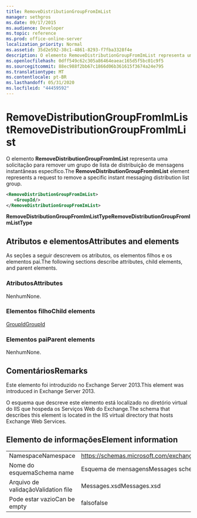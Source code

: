 ```yaml
---
title: RemoveDistributionGroupFromImList
manager: sethgros
ms.date: 09/17/2015
ms.audience: Developer
ms.topic: reference
ms.prod: office-online-server
localization_priority: Normal
ms.assetid: 35d2e592-38c1-4861-8293-f7fba3328f4e
description: O elemento RemoveDistributionGroupFromImList representa uma solicitação para remover um grupo de lista de distribuição de mensagens instantâneas específico.
ms.openlocfilehash: 0dff549c62c305a86464eaeac165d5f5bc01c9f5
ms.sourcegitcommit: 88ec988f2bb67c1866d06b361615f3674a24e795
ms.translationtype: MT
ms.contentlocale: pt-BR
ms.lasthandoff: 05/31/2020
ms.locfileid: "44459592"
---
```

# <a name="removedistributiongroupfromimlist"></a><span data-ttu-id="43727-103">RemoveDistributionGroupFromImList</span><span class="sxs-lookup"><span data-stu-id="43727-103">RemoveDistributionGroupFromImList</span></span>

<span data-ttu-id="43727-104">O elemento **RemoveDistributionGroupFromImList** representa uma solicitação para remover um grupo de lista de distribuição de mensagens instantâneas específico.</span><span class="sxs-lookup"><span data-stu-id="43727-104">The **RemoveDistributionGroupFromImList** element represents a request to remove a specific instant messaging distribution list group.</span></span> 
  
```XML
<RemoveDistributionGroupFromImList>
   <GroupId/>
</RemoveDistributionGroupFromImList>
```

 <span data-ttu-id="43727-105">**RemoveDistributionGroupFromImListType**</span><span class="sxs-lookup"><span data-stu-id="43727-105">**RemoveDistributionGroupFromImListType**</span></span>
## <a name="attributes-and-elements"></a><span data-ttu-id="43727-106">Atributos e elementos</span><span class="sxs-lookup"><span data-stu-id="43727-106">Attributes and elements</span></span>

<span data-ttu-id="43727-107">As seções a seguir descrevem os atributos, os elementos filhos e os elementos pai.</span><span class="sxs-lookup"><span data-stu-id="43727-107">The following sections describe attributes, child elements, and parent elements.</span></span>
  
### <a name="attributes"></a><span data-ttu-id="43727-108">Atributos</span><span class="sxs-lookup"><span data-stu-id="43727-108">Attributes</span></span>

<span data-ttu-id="43727-109">Nenhum</span><span class="sxs-lookup"><span data-stu-id="43727-109">None.</span></span>
  
### <a name="child-elements"></a><span data-ttu-id="43727-110">Elementos filho</span><span class="sxs-lookup"><span data-stu-id="43727-110">Child elements</span></span>

[<span data-ttu-id="43727-111">GroupId</span><span class="sxs-lookup"><span data-stu-id="43727-111">GroupId</span></span>](groupid.md)
  
### <a name="parent-elements"></a><span data-ttu-id="43727-112">Elementos pai</span><span class="sxs-lookup"><span data-stu-id="43727-112">Parent elements</span></span>

<span data-ttu-id="43727-113">Nenhum</span><span class="sxs-lookup"><span data-stu-id="43727-113">None.</span></span>
  
## <a name="remarks"></a><span data-ttu-id="43727-114">Comentários</span><span class="sxs-lookup"><span data-stu-id="43727-114">Remarks</span></span>

<span data-ttu-id="43727-115">Este elemento foi introduzido no Exchange Server 2013.</span><span class="sxs-lookup"><span data-stu-id="43727-115">This element was introduced in Exchange Server 2013.</span></span>
  
<span data-ttu-id="43727-116">O esquema que descreve este elemento está localizado no diretório virtual do IIS que hospeda os Serviços Web do Exchange.</span><span class="sxs-lookup"><span data-stu-id="43727-116">The schema that describes this element is located in the IIS virtual directory that hosts Exchange Web Services.</span></span>
  
## <a name="element-information"></a><span data-ttu-id="43727-117">Elemento de informações</span><span class="sxs-lookup"><span data-stu-id="43727-117">Element information</span></span>

|||
|:-----|:-----|
|<span data-ttu-id="43727-118">Namespace</span><span class="sxs-lookup"><span data-stu-id="43727-118">Namespace</span></span>  <br/> |https://schemas.microsoft.com/exchange/services/2006/messages  <br/> |
|<span data-ttu-id="43727-119">Nome do esquema</span><span class="sxs-lookup"><span data-stu-id="43727-119">Schema name</span></span>  <br/> |<span data-ttu-id="43727-120">Esquema de mensagens</span><span class="sxs-lookup"><span data-stu-id="43727-120">Messages schema</span></span>  <br/> |
|<span data-ttu-id="43727-121">Arquivo de validação</span><span class="sxs-lookup"><span data-stu-id="43727-121">Validation file</span></span>  <br/> |<span data-ttu-id="43727-122">Messages.xsd</span><span class="sxs-lookup"><span data-stu-id="43727-122">Messages.xsd</span></span>  <br/> |
|<span data-ttu-id="43727-123">Pode estar vazio</span><span class="sxs-lookup"><span data-stu-id="43727-123">Can be empty</span></span>  <br/> |<span data-ttu-id="43727-124">falso</span><span class="sxs-lookup"><span data-stu-id="43727-124">false</span></span>  <br/> |
   


